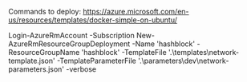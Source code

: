 Commands to deploy:
https://azure.microsoft.com/en-us/resources/templates/docker-simple-on-ubuntu/

Login-AzureRmAccount -Subscription <subscription>
New-AzureRmResourceGroupDeployment -Name 'hashblock' -ResourceGroupName 'hashblock' -TemplateFile '.\templates\network-template.json' -TemplateParameterFile '.\parameters\dev\network-parameters.json' -verbose